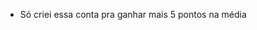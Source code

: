 - Só criei essa conta pra ganhar mais 5 pontos na média
<!---
CarolineVitoria25/CarolineVitoria25 is a ✨ special ✨ repository because its `README.md` (this file) appears on your GitHub profile.
You can click the Preview link to take a look at your changes.
--->
